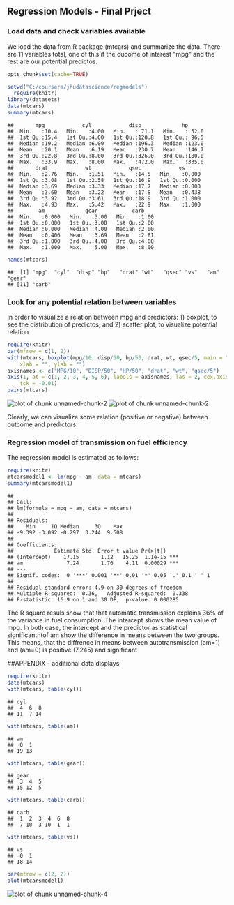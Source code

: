 ## Regression Models - Final Prject

### Load data and check variables available 

We load the data from R package (mtcars) and summarize the data. There are 11 variables total, one of this if the oucome of interest "mpg" and the rest are our potential predictos.


```r
opts_chunk$set(cache=TRUE)
```

```r
setwd("C:/coursera/jhudatascience/regmodels")
  require(knitr)
library(datasets)
data(mtcars)
summary(mtcars)
```

```
##       mpg            cyl            disp             hp       
##  Min.   :10.4   Min.   :4.00   Min.   : 71.1   Min.   : 52.0  
##  1st Qu.:15.4   1st Qu.:4.00   1st Qu.:120.8   1st Qu.: 96.5  
##  Median :19.2   Median :6.00   Median :196.3   Median :123.0  
##  Mean   :20.1   Mean   :6.19   Mean   :230.7   Mean   :146.7  
##  3rd Qu.:22.8   3rd Qu.:8.00   3rd Qu.:326.0   3rd Qu.:180.0  
##  Max.   :33.9   Max.   :8.00   Max.   :472.0   Max.   :335.0  
##       drat            wt            qsec            vs       
##  Min.   :2.76   Min.   :1.51   Min.   :14.5   Min.   :0.000  
##  1st Qu.:3.08   1st Qu.:2.58   1st Qu.:16.9   1st Qu.:0.000  
##  Median :3.69   Median :3.33   Median :17.7   Median :0.000  
##  Mean   :3.60   Mean   :3.22   Mean   :17.8   Mean   :0.438  
##  3rd Qu.:3.92   3rd Qu.:3.61   3rd Qu.:18.9   3rd Qu.:1.000  
##  Max.   :4.93   Max.   :5.42   Max.   :22.9   Max.   :1.000  
##        am             gear           carb     
##  Min.   :0.000   Min.   :3.00   Min.   :1.00  
##  1st Qu.:0.000   1st Qu.:3.00   1st Qu.:2.00  
##  Median :0.000   Median :4.00   Median :2.00  
##  Mean   :0.406   Mean   :3.69   Mean   :2.81  
##  3rd Qu.:1.000   3rd Qu.:4.00   3rd Qu.:4.00  
##  Max.   :1.000   Max.   :5.00   Max.   :8.00
```

```r
names(mtcars)
```

```
##  [1] "mpg"  "cyl"  "disp" "hp"   "drat" "wt"   "qsec" "vs"   "am"   "gear"
## [11] "carb"
```

### Look for any potential relation between variables

In order to visualize a relation between mpg and predictors: 1) boxplot, to see the distribution of predictos; and 2) scatter plot, to visualize potential relation 


```r
require(knitr)
par(mfrow = c(1, 2))
with(mtcars, boxplot(mpg/10, disp/50, hp/50, drat, wt, qsec/5, main = "Boxplots - distribution of predictos"), 
    xlab = "", ylab = "")
axisnames <- c("MPG/10", "DISP/50", "HP/50", "drat", "wt", "qsec/5")
axis(1, at = c(1, 2, 3, 4, 5, 6), labels = axisnames, las = 2, cex.axis = 0.9, 
    tck = -0.01)
pairs(mtcars)
```

![plot of chunk unnamed-chunk-2](figure/unnamed-chunk-21.png) ![plot of chunk unnamed-chunk-2](figure/unnamed-chunk-22.png) 

Clearly, we can visualize some relation (positive or negative) between outcome and predictors.

### Regression model of transmission on fuel efficiency

The regression model is estimated as follows:

```r
require(knitr)
mtcarsmodel1 <- lm(mpg ~ am, data = mtcars)
summary(mtcarsmodel1)
```

```
## 
## Call:
## lm(formula = mpg ~ am, data = mtcars)
## 
## Residuals:
##    Min     1Q Median     3Q    Max 
## -9.392 -3.092 -0.297  3.244  9.508 
## 
## Coefficients:
##             Estimate Std. Error t value Pr(>|t|)    
## (Intercept)    17.15       1.12   15.25  1.1e-15 ***
## am              7.24       1.76    4.11  0.00029 ***
## ---
## Signif. codes:  0 '***' 0.001 '**' 0.01 '*' 0.05 '.' 0.1 ' ' 1
## 
## Residual standard error: 4.9 on 30 degrees of freedom
## Multiple R-squared:  0.36,	Adjusted R-squared:  0.338 
## F-statistic: 16.9 on 1 and 30 DF,  p-value: 0.000285
```

The R square resuls show that that automatic transmission explains 36% of the variance in fuel consumption. The intercept shows the mean value of mpg. In both case, the intercept and the predictor as statistical significantntof am show the difference in means between the two groups. 
This means, that the diffrence in means between autotransmission (am=1) and (am=0) is positive (7.245) and significant

##APPENDIX - additional data displays


```r
require(knitr)
data(mtcars)
with(mtcars, table(cyl))
```

```
## cyl
##  4  6  8 
## 11  7 14
```

```r
with(mtcars, table(am))
```

```
## am
##  0  1 
## 19 13
```

```r
with(mtcars, table(gear))
```

```
## gear
##  3  4  5 
## 15 12  5
```

```r
with(mtcars, table(carb))
```

```
## carb
##  1  2  3  4  6  8 
##  7 10  3 10  1  1
```

```r
with(mtcars, table(vs))
```

```
## vs
##  0  1 
## 18 14
```

```r
par(mfrow = c(2, 2))
plot(mtcarsmodel1)
```

![plot of chunk unnamed-chunk-4](figure/unnamed-chunk-4.png) 
